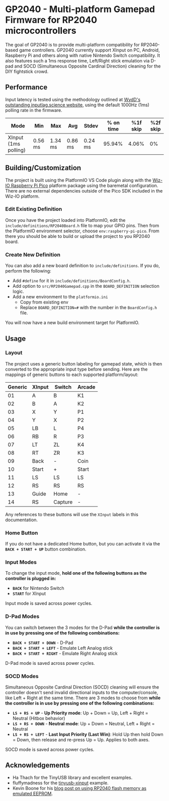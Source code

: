# GP2040 - Multi-platform Gamepad Firmware for RP2040 microcontrollers

The goal of GP2040 is to provide multi-platform compatibility for RP2040-based game controllers. GP2040 currently support XInput on PC, Android, Raspberry Pi and others along with native Nintendo Switch compatibility. It also features such a 1ms response time, Left/Right stick emulation via D-pad and SOCD (Simultaneous Opposite Cardinal Direction) cleaning for the DIY fightstick crowd.

## Performance

Input latency is tested using the methodology outlined at [WydD's outstanding inputlag.science website](https://inputlag.science/controller/methodology), using the default 1000Hz (1ms) polling rate in the firmware.

| Mode | Min | Max | Avg | Stdev | % on time | %1f skip | %2f skip |
| - | - | - | - | - | - | - | - |
| XInput (1ms polling) | 0.56 ms | 1.34 ms | 0.86 ms | 0.24 ms | 95.94% | 4.06% | 0% |

## Building/Customization

The project is built using the PlatformIO VS Code plugin along with the [Wiz-IO Raspberry Pi Pico](https://github.com/Wiz-IO/wizio-pico) platform package using the baremetal configuration. There are no external dependencies outside of the Pico SDK included in the Wiz-IO platform.

### Edit Existing Definition

Once you have the project loaded into PlatformIO, edit the `include/definitions/RP2040Board.h` file to map your GPIO pins. Then from the PlatformIO environment selector, choose `env:raspberry-pi-pico`. From there you should be able to build or upload the project to you RP2040 board.

### Create New Definition

You can also add a new board definition to `include/definitions`. If you do, perform the following:

* Add `#define` for it in `include/definitions/BoardConfig.h`.
* Add option to `src/RP2040Gamepad.cpp` in the `BOARD_DEFINITION` selection logic.
* Add a new environment to the `platformio.ini`
  * Copy from existing env
  * Replace `BOARD_DEFINITION=#` with the number in the `BoardConfig.h` file.

You will now have a new build environment target for PlatformIO.

## Usage

### Layout

The project uses a generic button labeling for gamepad state, which is then converted to the appropriate input type before sending. Here are the mappings of generic buttons to each supported platform/layout:

| Generic | XInput | Switch  | Arcade |
| ------- | ------ | ------- | ------ |
| 01      | A      | B       | K1     |
| 02      | B      | A       | K2     |
| 03      | X      | Y       | P1     |
| 04      | Y      | X       | P2     |
| 05      | LB     | L       | P4     |
| 06      | RB     | R       | P3     |
| 07      | LT     | ZL      | K4     |
| 08      | RT     | ZR      | K3     |
| 09      | Back   | -       | Coin   |
| 10      | Start  | +       | Start  |
| 11      | LS     | LS      | LS     |
| 12      | RS     | RS      | RS     |
| 13      | Guide  | Home    | -      |
| 14      | RS     | Capture | -      |

Any references to these buttons will use the `XInput` labels in this documentation.

### Home Button

If you do not have a dedicated Home button, but you can activate it via the **`BACK + START + UP`** button combination.

### Input Modes

To change the input mode, **hold one of the following buttons as the controller is plugged in:**

* **`BACK`** for Nintendo Switch
* **`START`** for XInput

Input mode is saved across power cycles.

### D-Pad Modes

You can switch between the 3 modes for the D-Pad **while the controller is in use by pressing one of the following combinations:**

* **`BACK + START + DOWN`** - D-Pad
* **`BACK + START + LEFT`** - Emulate Left Analog stick
* **`BACK + START + RIGHT`** - Emulate Right Analog stick

D-Pad mode is saved across power cycles.

### SOCD Modes

Simultaneous Opposite Cardinal Direction (SOCD) cleaning will ensure the controller doesn't send invalid directional inputs to the computer/console, like Left + Right at the same time. There are 3 modes to choose from **while the controller is in use by pressing one of the following combinations:**

* **`LS + RS + UP`** - **Up Priority mode**: Up + Down = Up, Left + Right = Neutral (Hitbox behavior)
* **`LS + RS + DOWN`** - **Neutral mode**: Up + Down = Neutral, Left + Right = Neutral
* **`LS + RS + LEFT`** - **Last Input Priority (Last Win)**: Hold Up then hold Down = Down, then release and re-press Up = Up. Applies to both axes.

SOCD mode is saved across power cycles.

## Acknowledgements

* Ha Thach for the TinyUSB library and excellent examples.
* fluffymadness for the [tinyusb-xinput](https://github.com/fluffymadness/tinyusb-xinput) example.
* Kevin Boone for his [blog post on using RP2040 flash memory as emulated EEPROM](https://kevinboone.me/picoflash.html).
